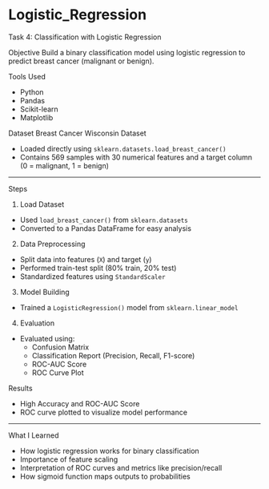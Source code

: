 # Logistic_Regression
 Task 4: Classification with Logistic Regression

Objective
Build a binary classification model using logistic regression to predict breast cancer (malignant or benign).



 Tools Used
- Python
- Pandas
- Scikit-learn
- Matplotlib

 
 Dataset
Breast Cancer Wisconsin Dataset 
- Loaded directly using `sklearn.datasets.load_breast_cancer()`  
- Contains 569 samples with 30 numerical features and a target column (0 = malignant, 1 = benign)

---

 Steps

1. Load Dataset
- Used `load_breast_cancer()` from `sklearn.datasets`
- Converted to a Pandas DataFrame for easy analysis

2. Data Preprocessing
- Split data into features (`X`) and target (`y`)
- Performed train-test split (80% train, 20% test)
- Standardized features using `StandardScaler`

3. Model Building
- Trained a `LogisticRegression()` model from `sklearn.linear_model`

4. Evaluation
- Evaluated using:
  - Confusion Matrix
  - Classification Report (Precision, Recall, F1-score)
  - ROC-AUC Score
  - ROC Curve Plot



Results
- High Accuracy and ROC-AUC Score
- ROC curve plotted to visualize model performance

---

 What I Learned
- How logistic regression works for binary classification
- Importance of feature scaling
- Interpretation of ROC curves and metrics like precision/recall
- How sigmoid function maps outputs to probabilities




